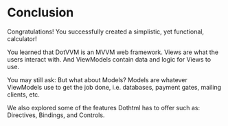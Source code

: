 ﻿---
Title: Conclusion
---

# Conclusion

Congratulations! You successfully created a simplistic, yet functional, calculator!

You learned that DotVVM is an MVVM web framework. Views are what the users interact with. And ViewModels contain data and logic for Views to use. 

You may still ask: But what about Models? Models are whatever ViewModels use to get the job done, i.e. databases, payment gates, mailing clients, etc.

We also explored some of the features Dothtml has to offer such as: Directives, Bindings, and Controls.